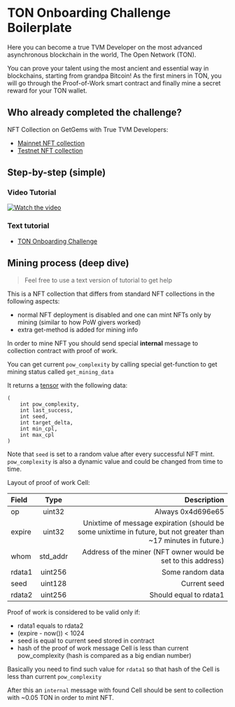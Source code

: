 # TON Onboarding Challenge Boilerplate

Here you can become a true TVM Developer on the most advanced asynchronous blockchain in the world, The Open Network (TON). 

You can prove your talent using the most ancient and essential way in blockchains, starting from grandpa Bitcoin! As the first miners in TON, you will go through the Proof-of-Work smart contract and finally mine a secret reward for your TON wallet.

## Who already completed the challenge? 

NFT Collection on GetGems with True TVM Developers:

- [Mainnet NFT collection](https://getgems.io/collection/EQDk8N7xM5D669LC2YACrseBJtDyFqwtSPCNhRWXU7kjEptX)
- [Testnet NFT collection](https://testnet.getgems.io/collection/EQDk8N7xM5D669LC2YACrseBJtDyFqwtSPCNhRWXU7kjEptX)

## Step-by-step (simple)

### Video Tutorial

[![Watch the video](https://img.youtube.com/vi/wEEQLwQy30Q/0.jpg)](https://youtu.be/wEEQLwQy30Q)

### Text tutorial

* [TON Onboarding Challenge](https://ton.org/docs/develop/onboarding-challenge)



## Mining process (deep dive)

> Feel free to use a text version of tutorial to get help 

This is a NFT collection that differs from standard NFT collections in the following aspects:

- normal NFT deployment is disabled and one can mint NFTs only by mining (similar to how PoW givers worked)
- extra get-method is added for mining info

In order to mine NFT you should send special **internal** message to collection contract with proof of work.

You can get current `pow_complexity` by calling special get-function to get mining status called `get_mining_data`

It returns a [tensor](https://ton.org/docs/develop/func/types#tensor-types) with the following data: 

```
( 
	int pow_complexity,
	int last_success,
	int seed,
	int target_delta,
	int min_cpl,
	int max_cpl
)
```

Note that `seed` is set to a random value after every successful NFT mint.
`pow_complexity` is also a dynamic value and could be changed from time to time.

Layout of proof of work Cell:

| Field      | Type | Description     |
| :---        |    :----:   |          ---: |
| op      | uint32       | Always 0x4d696e65    |
| expire   | uint32        | Unixtime of message expiration (should be some unixtime in future, but not greater than ~17 minutes in future.)     |
| whom   | std_addr        | Address of the miner (NFT owner would be set to this address)      |
| rdata1   | uint256        | Some random data      |
| seed | uint128 | Current seed |
| rdata2 | uint256 | Should equal to rdata1 |

Proof of work is considered to be valid only if: 

- rdata1 equals to rdata2
- (expire - now()) < 1024
- seed is equal to current seed stored in contract
- hash of the proof of work message Cell is less than current pow_complexity (hash is compared as a big endian number)

Basically you need to find such value for `rdata1` so that hash of the Cell is less than current `pow_complexity`

After this an `internal` message with found Cell should be sent to collection with ~0.05 TON in order to mint NFT.
